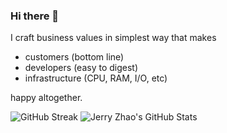 ### Hi there 👋

I craft business values in simplest way that makes
* customers (bottom line)
* developers (easy to digest)
* infrastructure (CPU, RAM, I/O, etc)

happy altogether.

![GitHub Streak](https://streak-stats.demolab.com?user=codingsince1985&theme=solarized-light)
![Jerry Zhao's GitHub Stats](https://github-readme-stats.vercel.app/api?username=codingsince1985&show_icons=true&count_private=true&theme=solarized-light)


<!--
**codingsince1985/codingsince1985** is a ✨ _special_ ✨ repository because its `README.md` (this file) appears on your GitHub profile.

Here are some ideas to get you started:

- 🔭 I’m currently working on ...
- 🌱 I’m currently learning ...
- 👯 I’m looking to collaborate on ...
- 🤔 I’m looking for help with ...
- 💬 Ask me about ...
- 📫 How to reach me: ...
- 😄 Pronouns: ...
- ⚡ Fun fact: ...
-->
